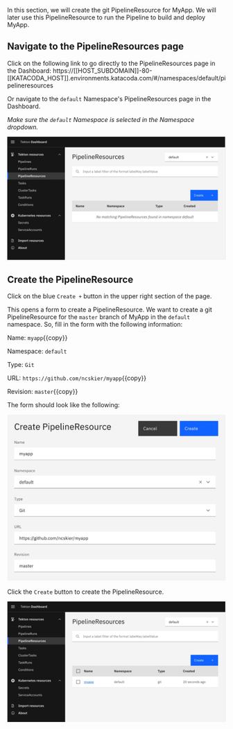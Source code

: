In this section, we will create the git PipelineResource for MyApp. We will
later use this PipelineResource to run the Pipeline to build and deploy MyApp.

## Navigate to the PipelineResources page

Click on the following link to go directly to the PipelineResources page in the
Dashboard:
https://[[HOST_SUBDOMAIN]]-80-[[KATACODA_HOST]].environments.katacoda.com/#/namespaces/default/pipelineresources

Or navigate to the `default` Namespace's PipelineResources page in the Dashboard.

*Make sure the `default` Namespace is selected in the Namespace dropdown.*

![Navigate to PipelineResources page screenshot](./assets/pipeline-resources-page.jpg)

## Create the PipelineResource

Click on the blue `Create +` button in the upper right section of the page.

This opens a form to create a PipelineResource. We want to create a git
PipelineResource for the `master` branch of MyApp in the `default` namespace.
So, fill in the form with the following information:

Name: `myapp`{{copy}}

Namespace: `default`

Type: `Git`

URL: `https://github.com/ncskier/myapp`{{copy}}

Revision: `master`{{copy}}

The form should look like the following:

![Create PipelineResource form screenshot.](./assets/create-pipeline-resource-form.jpg)

Click the `Create` button to create the PipelineResource.

![Created PipelineResource screenshot.](./assets/created-pipeline-resource.jpg)
